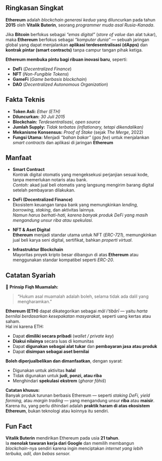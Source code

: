 ## Ringkasan Singkat

**Ethereum** adalah _blockchain generasi kedua_ yang diluncurkan pada tahun **2015** oleh **Vitalik Buterin**, seorang _programmer muda asal Rusia-Kanada_.

Jika **Bitcoin** berfokus sebagai _“emas digital”_ (_store of value_ dan alat tukar), maka **Ethereum** berfokus sebagai _“komputer dunia”_ — sebuah jaringan global yang dapat menjalankan **aplikasi terdesentralisasi (dApps)** dan **kontrak pintar (smart contracts)** tanpa campur tangan pihak ketiga.

**Ethereum membuka pintu bagi ribuan inovasi baru**, seperti:

- **DeFi** (_Decentralized Finance_)
- **NFT** (_Non-Fungible Tokens_)
- **GameFi** (_Game berbasis blockchain_)
- **DAO** (_Decentralized Autonomous Organization_)

## Fakta Teknis

- **Token Asli:** _Ether (ETH)_
- **Diluncurkan:** _30 Juli 2015_
- **Blockchain:** _Terdesentralisasi, open source_
- **Jumlah Supply:** _Tidak terbatas (inflationary, tetapi dikendalikan)_
- **Mekanisme Konsensus:** _Proof of Stake_ (sejak _The Merge_, 2022)
- **Fungsi Utama:** Menjadi _“bahan bakar”_ (_gas fee_) untuk menjalankan _smart contracts_ dan aplikasi di jaringan **Ethereum**

## Manfaat

- **Smart Contract**  
  Kontrak digital otomatis yang mengeksekusi perjanjian sesuai kode, tanpa memerlukan notaris atau bank.  
  _Contoh:_ akad jual beli otomatis yang langsung mengirim barang digital setelah pembayaran dilakukan.

- **DeFi (Decentralized Finance)**  
  Ekosistem keuangan tanpa bank yang memungkinkan _lending, borrowing, staking_, dan aktivitas lainnya.  
  _Namun harus berhati-hati, karena banyak produk DeFi yang masih mengandung unsur riba atau spekulasi._

- **NFT & Aset Digital**  
  **Ethereum** menjadi standar utama untuk NFT (_ERC-721_), memungkinkan jual beli karya seni digital, sertifikat, bahkan _properti virtual_.

- **Infrastruktur Blockchain**  
  Mayoritas proyek kripto besar dibangun di atas **Ethereum** atau menggunakan standar kompatibel seperti _ERC-20_.

## Catatan Syariah

📖 **Prinsip Fiqh Muamalah:**

> “Hukum asal muamalah adalah boleh, selama tidak ada dalil yang mengharamkan.”

**Ethereum (ETH)** dapat dikategorikan sebagai _māl i‘tibārī_ — yaitu _harta bernilai berdasarkan kesepakatan masyarakat_, seperti uang kertas atau saham.  
Hal ini karena ETH:

- Dapat **dimiliki secara pribadi** (_wallet / private key_)
- **Diakui nilainya** secara luas di komunitas
- Dapat **digunakan sebagai alat tukar** dan **pembayaran jasa atau produk**
- Dapat **disimpan sebagai aset bernilai**

**Boleh diperjualbelikan dan dimanfaatkan**, dengan syarat:

- Digunakan untuk aktivitas **halal**
- Tidak digunakan untuk **judi, ponzi, atau riba**
- Menghindari **spekulasi ekstrem** (_gharar fāhiš_)

**Catatan khusus:**  
Banyak produk turunan berbasis Ethereum — seperti _staking DeFi, yield farming,_ atau _margin trading_ — yang mengandung unsur **riba** atau **maisir**.  
Karena itu, yang perlu dihindari adalah **praktik haram di atas ekosistem Ethereum**, bukan teknologi atau koinnya itu sendiri.

## Fun Fact

**Vitalik Buterin** mendirikan Ethereum pada usia **21 tahun**.  
Ia **menolak tawaran kerja dari Google** dan memilih membangun _blockchain_-nya sendiri karena ingin menciptakan _internet yang lebih terbuka, adil, dan bebas sensor._
